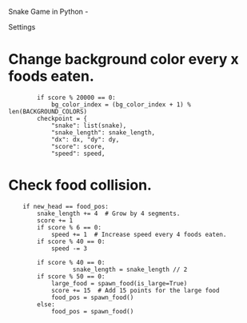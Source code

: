 Snake Game in Python -

Settings

 # Change background color every x foods eaten.
            if score % 20000 == 0:
                bg_color_index = (bg_color_index + 1) % len(BACKGROUND_COLORS)
            checkpoint = {
                "snake": list(snake),
                "snake_length": snake_length,
                "dx": dx, "dy": dy,
                "score": score,
                "speed": speed,


# Check food collision.
        if new_head == food_pos:
            snake_length += 4  # Grow by 4 segments.
            score += 1
            if score % 6 == 0:
                speed += 1  # Increase speed every 4 foods eaten.
            if score % 40 == 0:
                speed -= 3
               
            if score % 40 == 0:  
                      snake_length = snake_length // 2
            if score % 50 == 0:
                large_food = spawn_food(is_large=True)
                score += 15  # Add 15 points for the large food
                food_pos = spawn_food() 
            else:
                food_pos = spawn_food()  
